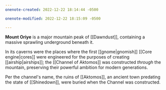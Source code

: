 ```yaml
---
onenote-created: 2022-12-22 18:14:44 -0500

onenote-modified: 2022-12-22 18:15:09 -0500

---
```


**Mount Oriye** is a major mountain peak of [[Dawndust]], containing a massive sprawling underground beneath it. 

In its caverns were the places where the first [[gnome|gnomish]] [[Core engine|cores]] were engineered for the purposes of creating [[airship|airships]]; the [[Channel of Aktomos]] was constructed *through* the mountain, preserving their powerful ambition for modern generations. 

Per the channel's name, the ruins of [[Aktomos]], an ancient town predating the state of [[Shinedown]], were buried when the Channel was constructed.
